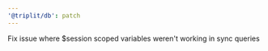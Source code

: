 ```yaml
---
'@triplit/db': patch
---
```


Fix issue where $session scoped variables weren't working in sync queries
